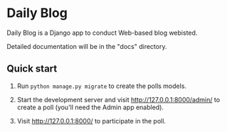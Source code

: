 
Daily Blog
=====

Daily Blog is a Django app to conduct Web-based blog webisted. 

Detailed documentation will be in the "docs" directory.

Quick start
-----------


1. Run ``python manage.py migrate`` to create the polls models.

2. Start the development server and visit http://127.0.0.1:8000/admin/
   to create a poll (you'll need the Admin app enabled).

3. Visit http://127.0.0.1:8000/ to participate in the poll.
